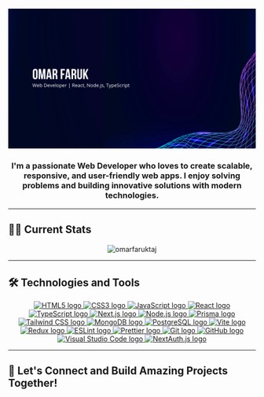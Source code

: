 ![Banner Image](./assets/cover.png)

<h3 align="center">
  I'm a passionate <strong>Web Developer</strong> who loves to create <strong>scalable, responsive, and user-friendly web apps</strong>. I enjoy solving problems and building innovative solutions with modern technologies.
</h3>

---

## 👨‍💻 Current Stats

<p align="center">
  <img align="center" src="https://github-readme-streak-stats.herokuapp.com/?user=omarfaruktaj&" alt="omarfaruktaj" />
</p>

---

## 🛠 Technologies and Tools

<p align="center">
  <a href="https://developer.mozilla.org/en-US/docs/Web/HTML">
    <img src="https://img.shields.io/badge/HTML5-282C34?logo=html5&logoColor=E34F26" alt="HTML5 logo" title="HTML5" height="25" />
  </a>
  <a href="https://developer.mozilla.org/en-US/docs/Web/CSS">
    <img src="https://img.shields.io/badge/CSS3-282C34?logo=css3&logoColor=1572B6" alt="CSS3 logo" title="CSS3" height="25" />
  </a>
  <a href="https://developer.mozilla.org/en-US/docs/Web/JavaScript">
    <img src="https://img.shields.io/badge/JavaScript-282C34?logo=javascript&logoColor=F7DF1E" alt="JavaScript logo" title="JavaScript" height="25" />
  </a>
  <a href="https://reactjs.org/">
    <img src="https://img.shields.io/badge/React-282C34?logo=react&logoColor=61DAFB" alt="React logo" title="React" height="25" />
  </a>
  <a href="https://www.typescriptlang.org/">
    <img src="https://img.shields.io/badge/TypeScript-282C34?logo=typescript&logoColor=3178C6" alt="TypeScript logo" title="TypeScript" height="25" />
  </a>
  <a href="https://nextjs.org/">
    <img src="https://img.shields.io/badge/Next.js-282C34?logo=next.js&logoColor=000000" alt="Next.js logo" title="Next.js" height="25" />
  </a>
  <a href="https://nodejs.org/">
    <img src="https://img.shields.io/badge/Node.js-282C34?logo=node.js&logoColor=8CC84B" alt="Node.js logo" title="Node.js" height="25" />
  </a>
  <a href="https://www.prisma.io/">
    <img src="https://img.shields.io/badge/Prisma-282C34?logo=prisma&logoColor=2D3748" alt="Prisma logo" title="Prisma" height="25" />
  </a>
  <a href="https://tailwindcss.com/">
    <img src="https://img.shields.io/badge/Tailwind%20CSS-282C34?logo=tailwindcss&logoColor=38B2AC" alt="Tailwind CSS logo" title="Tailwind CSS" height="25" />
  </a>
  <a href="https://www.mongodb.com/">
    <img src="https://img.shields.io/badge/MongoDB-282C34?logo=mongodb&logoColor=47A248" alt="MongoDB logo" title="MongoDB" height="25" />
  </a>
  <a href="https://www.postgresql.org/">
    <img src="https://img.shields.io/badge/PostgreSQL-282C34?logo=postgresql&logoColor=336791" alt="PostgreSQL logo" title="PostgreSQL" height="25" />
  </a>
  <a href="https://vitejs.dev/">
    <img src="https://img.shields.io/badge/Vite-282C34?logo=vite&logoColor=646CFF" alt="Vite logo" title="Vite" height="25" />
  </a>
  <a href="https://redux.js.org/">
    <img src="https://img.shields.io/badge/Redux-282C34?logo=redux&logoColor=764ABC" alt="Redux logo" title="Redux" height="25" />
  </a>
  <a href="https://eslint.org/">
    <img src="https://img.shields.io/badge/ESLint-282C34?logo=eslint&logoColor=4B32C3" alt="ESLint logo" title="ESLint" height="25" />
  </a>
  <a href="https://prettier.io/">
    <img src="https://img.shields.io/badge/Prettier-282C34?logo=prettier&logoColor=F7B93E" alt="Prettier logo" title="Prettier" height="25" />
  </a>
  <a href="https://git-scm.com/">
    <img src="https://img.shields.io/badge/Git-282C34?logo=git&logoColor=F05032" alt="Git logo" title="Git" height="25" />
  </a>
  <a href="https://github.com/">
    <img src="https://img.shields.io/badge/GitHub-282C34?logo=github&logoColor=181717" alt="GitHub logo" title="GitHub" height="25" />
  </a>
  <a href="https://code.visualstudio.com/">
    <img src="https://img.shields.io/badge/VS%20Code-282C34?logo=visual-studio-code&logoColor=007ACC" alt="Visual Studio Code logo" title="Visual Studio Code" height="25" />
  </a>
  <a href="https://next-auth.js.org/">
    <img src="https://img.shields.io/badge/NextAuth.js-282C34?logo=next-auth&logoColor=6B46C1" alt="NextAuth.js logo" title="NextAuth.js" height="25" />
  </a>
</p>

---

## 🌱 Let's Connect and Build Amazing Projects Together!
